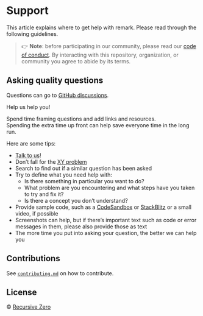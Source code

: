 # Support

This article explains where to get help with remark.
Please read through the following guidelines.

> 👉 **Note**: before participating in our community, please read our
> [code of conduct][coc].
> By interacting with this repository, organization, or community you agree to
> abide by its terms.

## Asking quality questions

Questions can go to [GitHub discussions][chat].

Help us help you!  

Spend time framing questions and add links and resources.  
Spending the extra time up front can help save everyone time in the long run.

Here are some tips:

* [Talk to us][chat]!
* Don’t fall for the [XY problem][xy]
* Search to find out if a similar question has been asked
* Try to define what you need help with:
  * Is there something in particular you want to do?
  * What problem are you encountering and what steps have you taken to try and fix it?
  * Is there a concept you don’t understand?
* Provide sample code, such as a [CodeSandbox][cs] or [StackBlitz][sb] or a small video, if possible
* Screenshots can help, but if there’s important text such as code or error messages in them, please also provide those as text
* The more time you put into asking your question, the better we can help you

## Contributions

See [`contributing.md`][contributing] on how to contribute.

## License

:copyright: [Recursive Zero][author]

<!-- Definitions -->

[author]: https://recursivezero.com

[xy]: https://meta.stackexchange.com/questions/66377/what-is-the-xy-problem/66378#66378

[coc]: https://github.com/recursivezero/template/blob/main/.github/CODE_OF_CONDUCT.md

[chat]: https://github.com/recursivezero/career/discussions

[cs]: https://codesandbox.io  

[sb]: https://stackblitz.com

[contributing]: https://github.com/recursivezero/template/blob/main/.github/CONTRIBUTING.md
